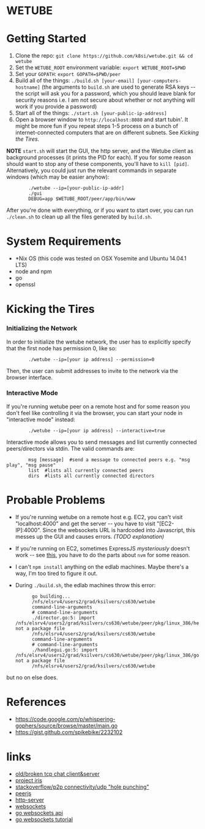 WETUBE
======

# Getting Started

1. Clone the repo: `git clone https://github.com/k8si/wetube.git && cd wetube`
2. Set the `WETUBE_ROOT` environment variable: `export WETUBE_ROOT=$PWD`
3. Set your `GOPATH`: `export GOPATH=$PWD/peer`
4. Build all of the things: `./build.sh [your-email] [your-computers-hostname]` (the arguments to `build.sh` are used to generate RSA keys -- the script will ask you for a password, which you should leave blank for security reasons i.e. I am not secure about whether or not anything will work if you provide a password)
5. Start all of the things: `./start.sh [your-public-ip-address]`
6. Open a browser window to `http://localhost:8080` and start tubin'. It might be more fun if you repeat steps 1-5 process on a bunch of internet-connected computers that are on different subnets. See *Kicking the Tires*.

**NOTE** `start.sh` will start the GUI, the http server, and the Wetube client as background processes (it prints the PID for each). If you for some reason should want to stop any of these components, you'll have to `kill [pid]`. Alternatively, you could just run the relevant commands in separate windows (which may be easier anyhow):

			./wetube --ip=[your-public-ip-addr]
			./gui
			DEBUG=app $WETUBE_ROOT/peer/app/bin/www

After you're done with everything, or if you want to start over, you can run `./clean.sh` to clean up all the files generated by `build.sh`.

# System Requirements

* *Nix OS (this code was tested on OSX Yosemite and Ubuntu 14.04.1 LTS)
* node and npm
* go
* openssl

# Kicking the Tires

### Initializing the Network

In order to initialize the wetube network, the user has to explicitly specify that the first node has permission 0, like so:

			./wetube --ip=[your ip address] --permission=0

Then, the user can submit addresses to invite to the network via the browser interface.

### Interactive Mode

If you're running wetube peer on a remote host and for some reason you don't feel like controlling it via the browser, you can start your node in "interactive mode" instead:

			./wetube --ip=[your ip address] --interactive=true

Interactive mode allows you to send messages and list currently connected peers/directors via stdin. The valid commands are:

			msg [message]  #send a message to connected peers e.g. "msg play", "msg pause"
			list  #lists all currently connected peers
			dirs  #lists all currently connected directors

# Probable Problems

* If you're running wetube on a remote host e.g. EC2, you can't visit "localhost:4000" and get the server -- you have to visit "[EC2-IP]:4000". Since the websockets URL is hardcoded into Javascript, this messes up the GUI and causes errors. *(TODO explanation)*
* If you're running on EC2, sometimes ExpressJS *mysteriously* doesn't work -- see [this](http://iws.io/hosting-a-nodejs-express-application-on-amazon-web-services-ec2/), you have to do the parts about `nvm` for some reason.
* I can't `npm install` anything on the edlab machines. Maybe there's a way, I'm too tired to figure it out.
* During `./build.sh`, the edlab machines throw this error:

			go building...
			/nfs/elsrv4/users2/grad/ksilvers/cs630/wetube
			command-line-arguments
			# command-line-arguments
			./director.go:5: import /nfs/elsrv4/users2/grad/ksilvers/cs630/wetube/peer/pkg/linux_386/helper.a: not a package file
			/nfs/elsrv4/users2/grad/ksilvers/cs630/wetube
			command-line-arguments
			# command-line-arguments
			./handlegui.go:5: import /nfs/elsrv4/users2/grad/ksilvers/cs630/wetube/peer/pkg/linux_386/golang.org/x/net/websocket.a: not a package file
			/nfs/elsrv4/users2/grad/ksilvers/cs630/wetube

but no on else does.

# References

* https://code.google.com/p/whispering-gophers/source/browse/master/main.go
* https://gist.github.com/spikebike/2232102







# links
* [old/broken tcp chat client&server](http://raycompstuff.blogspot.com/2009/12/simpler-chat-server-and-client-in.html)
* [project iris](https://github.com/project-iris/iris)
* [stackoverflow/p2p connectivity/udp "hole punching"](http://stackoverflow.com/questions/8523330/programming-p2p-application/8524609#8524609)
* [peerjs](http://peerjs.com/)
* [http-server](https://github.com/nodeapps/http-server)
* [websockets](https://developer.mozilla.org/en-US/docs/WebSockets)
* [go websockets api](http://godoc.org/golang.org/x/net/websocket)
* [go websockets tutorial](http://www.ajanicij.info/content/websocket-tutorial-go)

